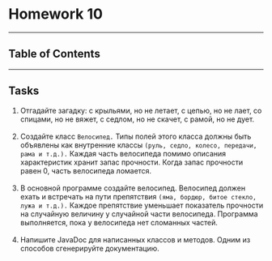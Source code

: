 # Homework 10

---
## Table of Contents

---
## Tasks

1. Отгадайте загадку: с крыльями, но не летает, с цепью, но не лает, со спицами,
но не вяжет, с седлом, но не скачет, с рамой, но не дует.<br><br>
2. Создайте класс `Велосипед.` Типы полей этого класса должны быть объявлены как
внутренние классы `(руль, седло, колесо, передачи, рама и т.д.).` Каждая часть
велосипеда помимо описания характеристик хранит запас прочности. Когда запас
прочности равен 0, часть велосипеда ломается.<br><br>
3. В основной программе создайте велосипед. Велосипед должен ехать и встречать
на пути препятствия `(яма, бордюр, битое стекло, лужа и т.д.).` Каждое 
препятствие уменьшает показатель прочности на случайную величину у случайной 
части велосипеда. Программа выполняется,
пока у велосипеда нет сломанных частей.<br><br>
4. Напишите JavaDoc для написанных классов и  методов. Одним из способов 
сгенерируйте документацию.
